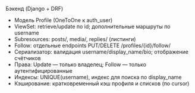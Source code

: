 Бэкенд (Django + DRF)

- Модель Profile (OneToOne к auth_user)
- ViewSet: retrieve/update по id; дополнительные маршруты по username
- Subresources: posts/, media/, replies/ (листинги)
- Follow: отдельные endpoints PUT/DELETE /profiles/{id}/follow/
- Сериализатор: валидация username/display_name/bio; отображение счётчиков
- Права: Update — только владелец; Follow — только аутентифицированные
- Индексы: UNIQUE(username), индекс для поиска по display_name
- Кэширование: кратковременный кэш профиля и списков (по cursor)